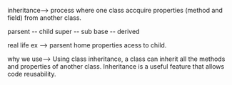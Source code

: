 
inheritance--> process where one class accquire properties (method and field) from another class.

parsent  -- child
super  -- sub
base  -- derived


real life ex --> parsent home properties acess to child.

why we use--> Using class inheritance, a class can inherit all the methods and properties of another class. Inheritance is a useful feature that allows code reusability.